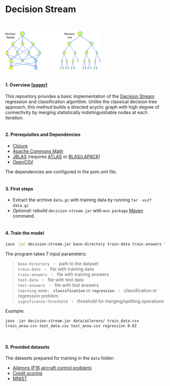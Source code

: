 # Decision Stream

<br/>

<br/>

<img src="img/decision-stream.jpg" width="60%"/>

<br/>

<br/>

#### 1. Overview [[paper]](https://arxiv.org/pdf/1704.07657.pdf)

This repository provides a basic implementation of the [Decision Stream](https://arxiv.org/abs/1704.07657) regression and classification algorithm. Unlike the classical decision tree approach, this method builds a directed acyclic graph with high degree of connectivity by merging statistically indistinguishable nodes at each iteration.
<br/><br/>

#### 2. Prerequisites and Dependencies

- [Clojure](https://clojure.org/)
- [Apache Commons Math](https://commons.apache.org/proper/commons-math/)
- [JBLAS](http://www.jblas.org/) (requires [ATLAS](http://math-atlas.sourceforge.net/) or [BLAS/LAPACK](http://www.netlib.org/lapack))
- [OpenCSV](http://opencsv.sourceforge.net/)

The dependencies are configured in the pom.xml file.
<br/><br/>

#### 3. First steps

- Extract the archive ```data.gz``` with training data by running ```tar -xvzf data.gz```
- *Optional:* rebuild ```decision-stream.jar``` with ```mvn package``` [Maven](https://maven.apache.org/) command.
<br/><br/>

#### 4. Train the model

```bash
java -jar decision-stream.jar base-directory train-data train-answers test-data test-answers learning_mode significance-threshold
```

The program takes 7 input parameters:

>```base-directory``` &nbsp; - &nbsp; path to the dataset <br/>
>```train-data``` &nbsp; - &nbsp; file with training data <br/>
>```train-answers``` &nbsp; - &nbsp; file with training answers <br/>
>```test-data``` &nbsp; - &nbsp; file with test data <br/>
>```test-answers``` &nbsp; - &nbsp; file with test answers <br/>
>```learning_mode:``` &nbsp; **```classification```** or **```regression```** &nbsp; - &nbsp; classification or regression problem <br/>
>```significance-threshold``` &nbsp; - &nbsp; threshold for merging/splitting operations <br/>

Example:

```
java -jar decision-stream.jar data/ailerons/ train_data.csv train_answ.csv test_data.csv test_answ.csv regression 0.02
```
<br/>

#### 5. Provided datasets

The datasets prepared for training in the ```data``` folder:

- [Ailerons (F16 aircraft control problem)](http://www.dcc.fc.up.pt/~ltorgo/Regression/DataSets.html)
- [Credit scoring](https://www.kaggle.com/c/GiveMeSomeCredit/data/) 
- [MNIST](http://yann.lecun.com/exdb/mnist/)
